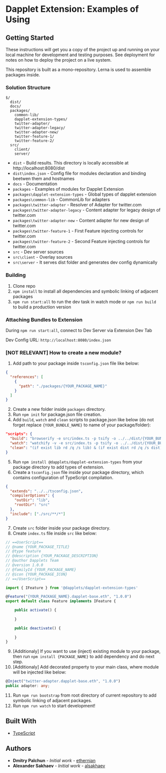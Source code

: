 # Dapplet Extension: Examples of Using

## Getting Started

These instructions will get you a copy of the project up and running on your local machine for development and testing purposes. See deployment for notes on how to deploy the project on a live system.

This repository is built as a mono-repository. Lerna is used to assemble packages inside.

### Solution Structure

```
$/
  dist/
  docs/
  packages/
    common-lib/
    dapplet-extension-types/
    twitter-adapter/
    twitter-adapter-legacy/
    twitter-adapter-new/
    twitter-feature-1/
    twitter-feature-2/
  src/
    client/
    server/
```

- `dist` - Build results. This directory is locally accessible at http://localhost:8080/dist
- `dist\index.json` - Config file for modules declaration and binding beetwen them and hostnames
- `docs` - Documentation
- `packages` - Examples of modules for Dapplet Extension
- `packages\dapplet-extension-types` - Global types of dapplet extension
- `packages\common-lib` - CommonLib for adapters
- `packages\twitter-adapter` - Resolver of Adapter for twitter.com
- `packages\twitter-adapter-legacy` - Content adapter for legacy design of twitter.com
- `packages\twitter-adapter-new` - Content adapter for new design of twitter.com
- `packages\twitter-feature-1` - First Feature injecting controls for twitter.com
- `packages\twitter-feature-2` - Second Feature injecting controls for twitter.com
- `src` - Dev server sources
- `src\client` - Overlay sources
- `src\server` - It serves dist folder and generates dev config dynamically

### Building

1.  Clone repo
2.  `npm install` to install all dependencies and symbolic linking of adjacent packages 
3.  `npm run start:all` to run the dev task in watch mode or `npm run build` to build a production version

### Attaching Bundles to Extension
During `npm run start:all`, connect to Dev Server via Extension Dev Tab

Dev Config URL: `http://localhost:8080/index.json`

### [NOT RELEVANT] How to create a new module?

1. Add path to your package inside `tsconfig.json` file like below:
```json
{
  "references": [
    {
      "path": "./packages/{YOUR_PACKAGE_NAME}"
    }
  ]
}
```
2. Create a new folder inside `packages` directory.
3. Run `npm init` for package.json file creation.
4. Add `build`, `watch` and `clean` scripts to package.json like below (do not forget replace `{YOUR_BUNDLE_NAME}` to name of your package/folder):
```json
"scripts": {
  "build": "browserify -e src/index.ts -p tsify -o ../../dist/{YOUR_BUNDLE_NAME}.js",
  "watch": "watchify -v -e src/index.ts -p tsify -o ../../dist/{YOUR_BUNDLE_NAME}.js",
  "clean": "(if exist lib rd /q /s lib) & (if exist dist rd /q /s dist)"
}
```
5. Run `npm install @dapplets/dapplet-extension-types` from your package directory to add types of extension.
6. Create a `tsconfig.json` file inside your package directory, which contains configuration of TypeScript compilation.
```json
{
  "extends": "../../tsconfig.json",
  "compilerOptions": {
    "outDir": "lib",
    "rootDir": "src"
  },
  "include": ["./src/**/*"]
}
```
7. Create `src` folder inside your package directory.
8. Create `index.ts` file inside `src` like below:
```typescript
// ==UserScript==
// @name {YOUR_PACKAGE_TITLE}
// @type feature
// @description {YOUR_PACKAGE_DESCRIPTION}
// @author Dapplets Team
// @version 1.0.0
// @familyId {YOUR_PACKAGE_NAME}
// @icon {YOUR_PACKAGE_ICON}
// ==/UserScript==

import { IFeature } from '@dapplets/dapplet-extension-types'

@Feature("{YOUR_PACKAGE_NAME}.dapplet-base.eth", "1.0.0")
export default class Feature implements IFeature {

    public activate() {
        
    }

    public deactivate() {
        
    }
}
```
9. [Additionaly] If you want to use (inject) existing module to your package, then run `npm install {PACKAGE_NAME}` to add dependency and do next step.
10. [Additionaly] Add decorated property to your main class, where module will be injected like below:
```typescript
@Inject("twitter-adapter.dapplet-base.eth", "1.0.0")
public adapter: any;
```
11. Run `npm run bootstrap` from root directory of current repository to add symbolic linking of adjacent packages.
12. Run `npm run watch` to start development!

## Built With

* [TypeScript](https://www.typescriptlang.org/)

## Authors

* **Dmitry Palchun** - *Initial work* - [ethernian](https://github.com/ethernian)
* **Alexander Sakhaev** - *Initial work* - [alsakhaev](https://github.com/alsakhaev)

